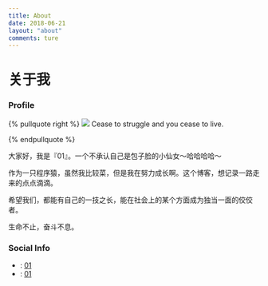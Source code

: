```yaml
---
title: About
date: 2018-06-21
layout: "about"
comments: ture
---
```


# 关于我

### <span class="fa fa-info-circle"></span> Profile

{% pullquote right %}
![](/gallery/campfire.gif)
Cease to struggle and you cease to live.

{% endpullquote %}

大家好，我是『01』。一个不承认自己是包子脸的小仙女～哈哈哈哈～

作为一只程序猿，虽然我比较菜，但是我在努力成长啊。这个博客，想记录一路走来的点点滴滴。

希望我们，都能有自己的一技之长，能在社会上的某个方面成为独当一面的佼佼者。

生命不止，奋斗不息。

### <span class="fa fa-share-alt"></span> Social Info

- <span class="fa fa-envelope-o"></span> : [01](mailto:LOVER12161@163.com)
- <span class="fa fa-github"></span> : [01](https://github.com/linyi531)
